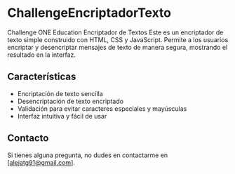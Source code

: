 # ChallengeEncriptadorTexto
Challenge ONE Education Encriptador de Textos
Este es un encriptador de texto simple construido con HTML, CSS y JavaScript. Permite a los usuarios encriptar y desencriptar mensajes de texto de manera segura, mostrando el resultado en la interfaz.
## Características
- Encriptación de texto sencilla
- Desencriptación de texto encriptado
- Validación para evitar caracteres especiales y mayúsculas
- Interfaz intuitiva y fácil de usar
## Contacto
Si tienes alguna pregunta, no dudes en contactarme en [alejatg91@gmail.com].
